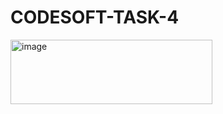 # CODESOFT-TASK-4

<img width="323" height="103" alt="image" src="https://github.com/user-attachments/assets/2bac6571-5a9d-4fdf-8315-fafb6f6cfc29" />
